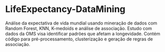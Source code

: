 # LifeExpectancy-DataMining
Análise da expectativa de vida mundial usando mineração de dados com Random Forest, KNN, K-medoids e análise de associação. Estudo com dados da OMS visa identificar padrões que afetam a longevidade. Contém código para pré-processamento, clusterização e geração de regras de associação.
